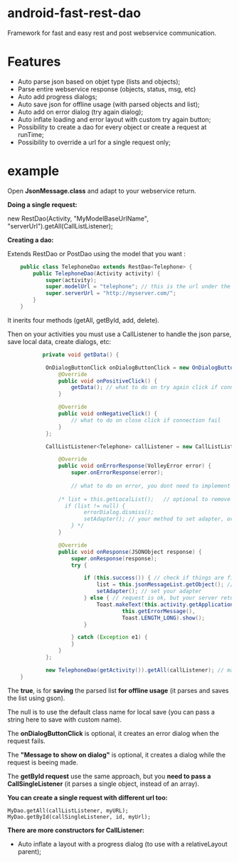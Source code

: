 # android-fast-rest-dao

Framework for fast and easy rest and post webservice communication.


# Features
- Auto parse json based on objet type (lists and objects);
- Parse entire webservice response (objects, status, msg, etc)
- Auto add progress dialogs;
- Auto save json for offline usage (with parsed objects and list);
- Auto add on error dialog (try again dialog);
- Auto inflate loading and error layout with custom try again button;
- Possibility to create a dao for every object or create a request at runTime;
- Possibility to override a url for a single request only;

# example

Open **JsonMessage.class** and adapt to your webservice return.


**Doing a single request:**

new RestDao<MyModel>(Activity, "MyModelBaseUrlName", "serverUrl").getAll(CallListListener); 

**Creating a dao:**

Extends RestDao or PostDao using the model that you want :

```java
    public class TelephoneDao extends RestDao<Telephone> {
        public TelephoneDao(Activity activity) {
            super(activity);
            super.modelUrl = "telephone"; // this is the url under the domain for telephone object
            super.serverUrl = "http://myserver.com/";
        }
    }
```
    
It inerits four methods (getAll, getById, add, delete).

Then on your activities you must use a CallListener to handle the json parse, save local data, create dialogs, etc:
    
```java
           private void getData() {

            OnDialogButtonClick onDialogButtonClick = new OnDialogButtonClick() {
                @Override
                public void onPositiveClick() {
                    getData(); // what to do on try again click if connection fail, usually try again
                }

                @Override
                public void onNegativeClick() {
                    // what to do on close click if connection fail
                }
            };

            CallListListener<Telephone> callListener = new CallListListener<Telephone>(this, Telephone.class, "Message to show on dialog", onDialogButtonClick, true, null) {

                @Override
                public void onErrorResponse(VolleyError error) {
                    super.onErrorResponse(error);
                    
                    // what to do on error, you dont need to implement
                    
                /* list = this.getLocalList();   // optional to remove error dialog and populate from data downloaded before
                  if (list != null) { 
                        errorDialog.dismiss();
                        setAdapter(); // your method to set adapter, or what you want
                    } */
                }

                @Override
                public void onResponse(JSONObject response) {
                    super.onResponse(response);
                    try {

                        if (this.success()) { // check if things are fine
                            list = this.jsonMessageList.getObject(); // get the parsed list and add it to the activity list
                            setAdapter(); // set your adapter
                        } else { // request is ok, but your server returned an error or not found
                            Toast.makeText(this.activity.getApplicationContext(),
                                    this.getErrorMessage(),
                                    Toast.LENGTH_LONG).show();
                        }

                    } catch (Exception e1) {
                    }
                }
            };

            new TelephoneDao(getActivity()).getAll(callListener); // make the call
    }
```

The **true**, is for **saving** the parsed list **for offline usage** (it parses and saves the list using gson).

The null is to use the default class name for local save (you can pass a string here to save with custom name).

The **onDialogButtonClick** is optional, it creates an error dialog when the request fails.

The **"Message to show on dialog"** is optional, it creates a dialog while the request is beeing made.


The **getById request** use the same approach, but you **need to pass a CallSingleListener** (it parses a single object, instead of an array).

**You can create a single request with different url too:**
```
MyDao.getAll(callListListener, myURL);
MyDao.getById(callSingleListener, id, myUrl);
```

**There are more constructors for CallListener:**
- Auto inflate a layout with a progress dialog (to use with a relativeLayout parent);
